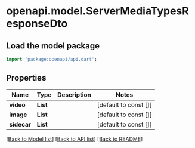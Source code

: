 # openapi.model.ServerMediaTypesResponseDto

## Load the model package
```dart
import 'package:openapi/api.dart';
```

## Properties
Name | Type | Description | Notes
------------ | ------------- | ------------- | -------------
**video** | **List<String>** |  | [default to const []]
**image** | **List<String>** |  | [default to const []]
**sidecar** | **List<String>** |  | [default to const []]

[[Back to Model list]](../README.md#documentation-for-models) [[Back to API list]](../README.md#documentation-for-api-endpoints) [[Back to README]](../README.md)


